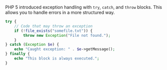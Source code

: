 PHP 5 introduced exception handling with `try`, `catch`, and `throw` blocks. This allows you to handle errors in a more structured way.

```php
try {
    // Code that may throw an exception
    if (!file_exists("somefile.txt")) {
        throw new Exception("File not found.");
    }
} catch (Exception $e) {
    echo "Caught exception: " . $e->getMessage();
} finally {
    echo "This block is always executed.";
}
```